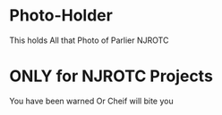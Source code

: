 # Photo-Holder
This holds All that Photo of Parlier NJROTC

# ONLY for NJROTC Projects

You have been warned Or Cheif will bite you
